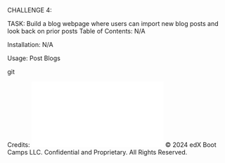 CHALLENGE 4:

TASK: Build a blog webpage where users can import new blog posts and look back on prior posts
Table of Contents: N/A

Installation: N/A

Usage: Post Blogs

git

Credits:
![Code-Blog](./Blog/assets/Images/Blog.pdf)
© 2024 edX Boot Camps LLC. Confidential and Proprietary. All Rights Reserved.